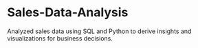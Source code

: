 # Sales-Data-Analysis
Analyzed sales data using SQL and Python to derive insights and visualizations for business decisions.

